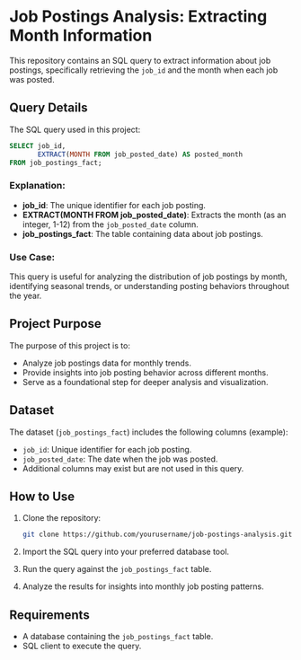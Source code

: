 # Job Postings Analysis: Extracting Month Information

This repository contains an SQL query to extract information about job postings, specifically retrieving the `job_id` and the month when each job was posted.

## Query Details

The SQL query used in this project:

```sql
SELECT job_id,
       EXTRACT(MONTH FROM job_posted_date) AS posted_month
FROM job_postings_fact;
```

### Explanation:
- **job_id**: The unique identifier for each job posting.
- **EXTRACT(MONTH FROM job_posted_date)**: Extracts the month (as an integer, 1-12) from the `job_posted_date` column.
- **job_postings_fact**: The table containing data about job postings.

### Use Case:
This query is useful for analyzing the distribution of job postings by month, identifying seasonal trends, or understanding posting behaviors throughout the year.

## Project Purpose
The purpose of this project is to:
- Analyze job postings data for monthly trends.
- Provide insights into job posting behavior across different months.
- Serve as a foundational step for deeper analysis and visualization.

## Dataset
The dataset (`job_postings_fact`) includes the following columns (example):
- `job_id`: Unique identifier for each job posting.
- `job_posted_date`: The date when the job was posted.
- Additional columns may exist but are not used in this query.

## How to Use
1. Clone the repository:
   ```bash
   git clone https://github.com/yourusername/job-postings-analysis.git
   ```

2. Import the SQL query into your preferred database tool.
3. Run the query against the `job_postings_fact` table.
4. Analyze the results for insights into monthly job posting patterns.

## Requirements
- A database containing the `job_postings_fact` table.
- SQL client to execute the query.


